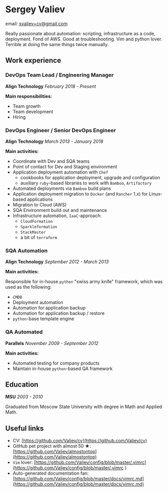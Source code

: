 # Sergey Valiev

email: [svaliev+cv@gmail.com](mailto:svaliev+cv@gmail.com)

Really passionate about automation: scripting, infrastructure as a code,
deployment.
Fond of AWS.
Good at troubleshooting.
Vim and python lover.
Terrible at doing the same things twice manually.


## Work experience

### DevOps Team Lead / Engineering Manager

**Align Technology**
*February 2018 - Present*

**Main responsibilities:**
* Team growth
* Team development
* Hiring

### DevOps Engineer / Senior DevOps Engineer

**Align Technology**
*March 2013 - January 2018*


**Main activities:**
* Coordinate with Dev and SQA teams
* Point of contact for Dev and Staging environment
* Application deployment automation with `Chef`
    * cookbooks for application deployment, upgrade and configuration
    * auxiliary `ruby`-based libraries to work with `Bamboo`, `Artifactory`
* Automated deployments via `Bamboo` build plans
* Application deployment migration to `Docker` (and `Rancher` 1.x) for
    Linux-based applications
* Migration to Cloud (AWS)
* SQA Environment build out and maintenance
* Infrastructure automation, `IaaC`-approach:
  * `CloudFormation`
  * `Sparkleformation`
  * `StackMaster`
  * a bit of `terraform`


### SQA Automation

**Align Technology**
*September 2012 - March 2013*

**Main activities:**

Responsible for in-house `python` "swiss army knife" framework, which was used
as the following:

* `CMDB`
* Deployment automation
* Automation for application backup
* Automation for application backup / restore
* `python`-base template engine


### QA Automated
**Parallels**
*November 2009 - September 2012*

**Main activities:**
* Automated testing for company products
* Maintain in-house `python`-based QA framework

## Education

**MSU** *2003 - 2010*

Graduated from Moscow State University with degree in Math and Applied Math.

## Useful links

* CV: [https://github.com/Valiev/cv](https://github.com/Valiev/cv)
* GitHub pet project with almost 50 ★: [https://github.com/Valiev/almostontop](https://github.com/Valiev/almostontop)
* `Vim` lover: [https://github.com/Valiev/config/blob/master/.vimrc](https://github.com/Valiev/config/blob/master/.vimrc )
* Auto-generated documentation fan: [https://github.com/Valiev/config/blob/master/docs/vimrc.md](https://github.com/Valiev/config/blob/master/docs/vimrc.md)
